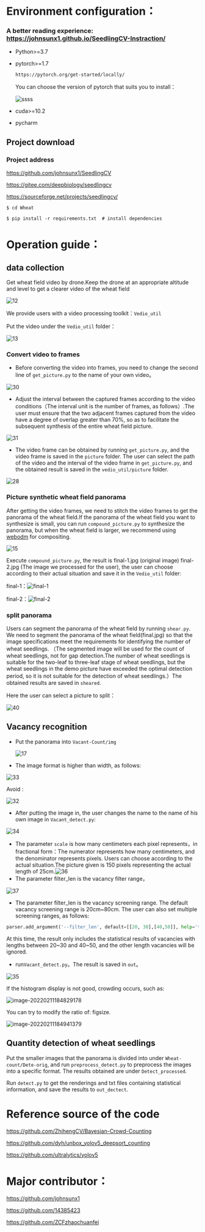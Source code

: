 # Environment configuration：

   ### A better reading experience:   https://johnsunx1.github.io/SeedlingCV-Instraction/
   


- Python>=3.7 

- pytorch>=1.7

  `https://pytorch.org/get-started/locally/ `

  You can choose the version of pytorch that suits you to install：

  ![ssss](Quickstart.assets/ssss.png)

- cuda>=10.2

- pycharm

## Project download

### Project address      
https://github.com/johnsunx1/SeedlingCV     

https://gitee.com/deepbiology/seedlingcv

https://sourceforge.net/projects/seedlingcv/


`$ cd Wheat`

`$ pip install -r requirements.txt  # install dependencies` 

# Operation guide：

## data collection

Get wheat field video by drone.Keep the drone at an appropriate altitude and level to get a clearer video of the wheat field

![12](Quickstart.assets/12.png)

We provide users with a video processing toolkit：`Vedio_util`

Put the video under the `Vedio_util` folder：

![13](Quickstart.assets/13.png)

### Convert video to frames

* Before converting the video into frames, you need to change the second line of `get_picture.py` to the name of your own video。

![30](Quickstart.assets/30.png)



* Adjust the interval between the captured frames according to the video conditions（The interval unit is the number of frames, as follows）.The user must ensure that the two adjacent frames captured from the video have a degree of overlap greater than 70%, so as to facilitate the subsequent synthesis of the entire wheat field picture.

![31](Quickstart.assets/31.png)

* The video frame can be obtained by running `get_picture.py`, and the video frame is saved in the `picture` folder. The user can select the path of the video and the interval of the video frame in `get_picture.py`, and the obtained result is saved in the `vedio_util/picture` folder.

![28](Quickstart.assets/28-1644926599348.png)

###  Picture synthetic wheat field panorama

After getting the video frames, we need to stitch the video frames to get the panorama of the wheat field.If the panorama of the wheat field you want to synthesize is small, you can run `compound_picture.py` to synthesize the panorama, but when the wheat field is larger, we recommend using [webodm](https://github.com/OpenDroneMap/WebODM) for compositing.

![15](Quickstart.assets/15.png)

Execute `compound_picture.py`, the result is final-1.jpg (original image) final-2.jpg (The image we processed for the user), the user can choose according to their actual situation and save it in the `Vedio_util` folder:

final-1：![final-1](Quickstart.assets/final-1.jpg)

final-2：![final-2](Quickstart.assets/final-2.jpg)

###  split panorama

Users can segment the panorama of the wheat field by running `shear.py`. We need to segment the panorama of the wheat field(final.jpg) so that the image specifications meet the requirements for identifying the number of wheat seedlings. （The segmented image will be used for the count of wheat seedlings, not for gap detection.The number of wheat seedlings is suitable for the two-leaf to three-leaf stage of wheat seedlings, but the wheat seedlings in the demo picture have exceeded the optimal detection period, so it is not suitable for the detection of wheat seedlings.）The obtained results are saved in `sheared`.

Here the user can select a picture to split：

![40](Quickstart.assets/40.png)

## Vacancy recognition

* Put the panorama into `Vacant-Count/img`

  ![17](Quickstart.assets/17.png)

* The image format is higher than width, as follows:

![33](Quickstart.assets/33.png)

Avoid :

![32](Quickstart.assets/32.png)

* After putting the image in, the user changes the name to the name of his own image in `Vacant_detect.py`:

![34](Quickstart.assets/34.png)

* The parameter `scale` is how many centimeters each pixel represents，in fractional form：The numerator represents how many centimeters, and the denominator represents pixels. Users can choose according to the actual situation.The picture given is 150 pixels representing the actual length of 25cm.![36](Quickstart.assets/36.png)
* The parameter filter_len is the vacancy filter range，

![37](Quickstart.assets/37.png)

* The parameter filter_len is the vacancy screening range. The default vacancy screening range is 20cm~80cm. The user can also set multiple screening ranges, as follows:

```python
parser.add_argument('--filter_len', default=[[20, 30],[40,50]], help='the interval of len to filter')
```

   At this time, the result only includes the statistical results of vacancies with lengths between 20~30 and 40~50, and the other length vacancies will be ignored.

* run`Vacant_detect.py`。The result is saved in `out`。

![35](Quickstart.assets/35.png)

If the histogram display is not good, crowding occurs, such as:

![image-20220211184829178](Quickstart.assets/image-20220211184829178.png)

You can try to modify the ratio of: figsize.

![image-20220211184941379](Quickstart.assets/image-20220211184941379.png)

## Quantity detection of wheat seedlings

Put the smaller images that the panorama is divided into under `Wheat-count/Dete-orig`, and run `preprocess_detect.py` to preprocess the images into a specific format. The results obtained are under `Detect_processed`.

Run `detect.py` to get the renderings and txt files containing statistical information, and save the results to `out_dectect`.

# Reference source of the code

https://github.com/ZhihengCV/Bayesian-Crowd-Counting

https://github.com/dyh/unbox_yolov5_deepsort_counting

https://github.com/ultralytics/yolov5 

# Major contributor：

https://github.com/johnsunx1

https://github.com/14385423

https://github.com/ZCFzhaochuanfei


